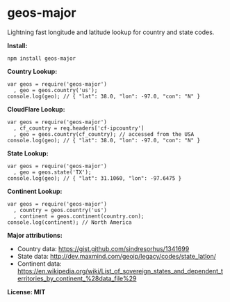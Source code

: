 geos-major
==========

Lightning fast longitude and latitude lookup for country and state codes.

__Install:__

```
npm install geos-major
```

__Country Lookup:__
```
var geos = require('geos-major')
  , geo = geos.country('us');
console.log(geo); // { "lat": 38.0, "lon": -97.0, "con": "N" }

```

__CloudFlare Lookup:__
```
var geos = require('geos-major')
  , cf_country = req.headers['cf-ipcountry']
  , geo = geos.country(cf_country); // accessed from the USA
console.log(geo); // { "lat": 38.0, "lon": -97.0, "con": "N" }
```

__State Lookup:__
```
var geos = require('geos-major')
  , geo = geos.state('TX');
console.log(geo); // { "lat": 31.1060, "lon": -97.6475 }
```

__Continent Lookup:__
```
var geos = require('geos-major')
  , country = geos.country('us')
  , continent = geos.continent(country.con);
console.log(continent); // North America
```

__Major attributions:__
* Country data: https://gist.github.com/sindresorhus/1341699
* State data: http://dev.maxmind.com/geoip/legacy/codes/state_latlon/
* Continent data: https://en.wikipedia.org/wiki/List_of_sovereign_states_and_dependent_territories_by_continent_%28data_file%29

__License: MIT__
